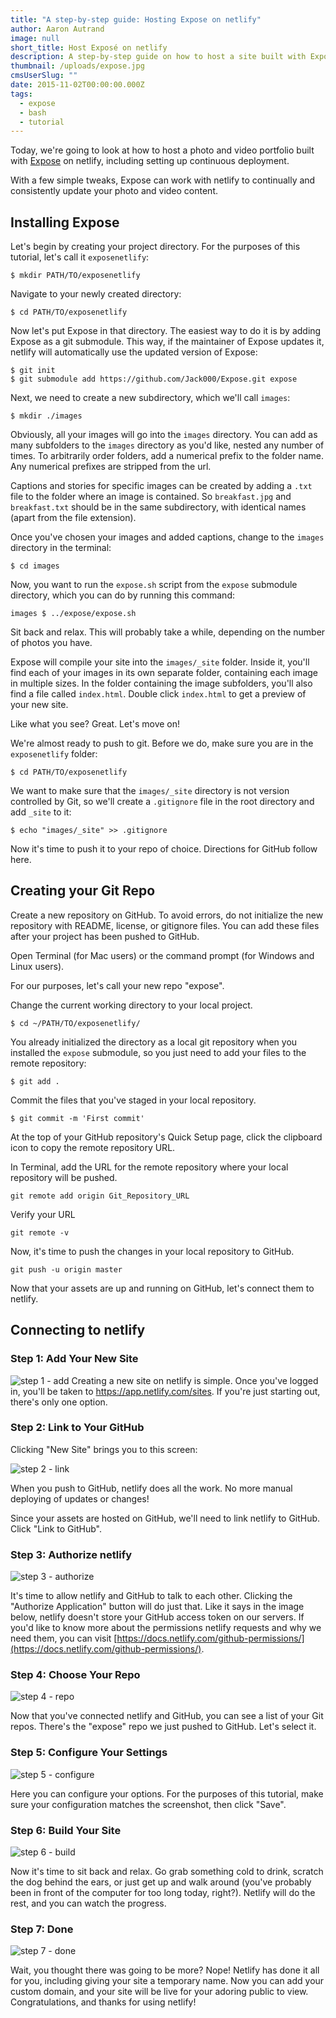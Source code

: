 ```yaml
---
title: "A step-by-step guide: Hosting Expose on netlify"
author: Aaron Autrand
image: null
short_title: Host Exposé on netlify
description: A step-by-step guide on how to host a site built with Exposé - A simple static site generator for photoessays written in Bash.
thumbnail: /uploads/expose.jpg
cmsUserSlug: ""
date: 2015-11-02T00:00:00.000Z
tags:
  - expose
  - bash
  - tutorial
---
```


Today, we're going to look at how to host a photo and video portfolio built with [Expose](https://github.com/Jack000/Expose) on netlify, including setting up continuous deployment.

With a few simple tweaks, Expose can work with netlify to continually and consistently update your photo and video content.

<!-- excerpt -->

## Installing Expose

Let's begin by creating your project directory. For the purposes of this tutorial, let's call it `exposenetlify`:

```
$ mkdir PATH/TO/exposenetlify
```

Navigate to your newly created directory:

```
$ cd PATH/TO/exposenetlify
```

Now let's put Expose in that directory. The easiest way to do it is by adding Expose as a git submodule. This way, if the maintainer of Expose updates it, netlify will automatically use the updated version of Expose:

```
$ git init
$ git submodule add https://github.com/Jack000/Expose.git expose

```

Next, we need to create a new subdirectory, which we'll call `images`:

```
$ mkdir ./images
```

Obviously, all your images will go into the `images` directory. You can add as many subfolders to the `images` directory as you'd like, nested any number of times. To arbitrarily order folders, add a numerical prefix to the folder name. Any numerical prefixes are stripped from the url.

Captions and stories for specific images can be created by adding a `.txt` file to the folder where an image is contained. So `breakfast.jpg` and `breakfast.txt` should be in the same subdirectory, with identical names (apart from the file extension).

Once you've chosen your images and added captions, change to the `images` directory in the terminal:

```
$ cd images
```
Now, you want to run the `expose.sh` script from the `expose` submodule directory, which you can do by running this command:

```
images $ ../expose/expose.sh
```

Sit back and relax. This will probably take a while, depending on the number of photos you have.

Expose will compile your site into the `images/_site` folder. Inside it, you'll find each of your images in its own separate folder, containing each image in multiple sizes. In the folder containing the image subfolders, you'll also find a file called `index.html`. Double click `index.html` to get a preview of your new site.

Like what you see? Great. Let's move on!

We're almost ready to push to git. Before we do, make sure you are in the `exposenetlify` folder:

```
$ cd PATH/TO/exposenetlify
```

We want to make sure that the `images/_site` directory is not version controlled by Git, so we'll create a `.gitignore` file in the root directory and add `_site` to it:

```
$ echo "images/_site" >> .gitignore
```

Now it's time to push it to your repo of choice. Directions for GitHub follow here.

## **Creating your Git Repo**

Create a new repository on GitHub. To avoid errors, do not initialize the new repository with README, license, or gitignore files. You can add these files after your project has been pushed to GitHub.

Open Terminal (for Mac users) or the command prompt (for Windows and Linux users).

For our purposes, let's call your new repo "expose".

Change the current working directory to your local project.

```
$ cd ~/PATH/TO/exposenetlify/
```

You already initialized the directory as a local git repository when you installed the `expose` submodule, so you just need to add your files to the remote repository:

```
$ git add .
```
Commit the files that you've staged in your local repository.
```
$ git commit -m 'First commit'
```

At the top of your GitHub repository's Quick Setup page, click the clipboard icon to copy the remote repository URL.

In Terminal, add the URL for the remote repository where your local repository will be pushed.
```
git remote add origin Git_Repository_URL
```
Verify your URL
```
git remote -v
```
Now, it's time to push the changes in your local repository to GitHub.
```
git push -u origin master
```

Now that your assets are up and running on GitHub, let's connect them to netlify.

<a id="netlifystart"></a>
## Connecting to netlify

### Step 1: Add Your New Site

![step 1 - add](https://cloud.githubusercontent.com/assets/6520639/9803638/717820a6-57d9-11e5-838f-d2a732eb0a41.png)
Creating a new site on netlify is simple. Once you've logged in, you'll be taken to https://app.netlify.com/sites. If you're just starting out, there's only one option.

### Step 2: Link to Your GitHub
Clicking "New Site" brings you to this screen:

![step 2 - link](https://cloud.githubusercontent.com/assets/6520639/9803637/7176ac8a-57d9-11e5-9b09-f43dc772a4f9.png)

When you push to GitHub, netlify does all the work. No more manual deploying of updates or changes!

Since your assets are hosted on GitHub, we'll need to link netlify to GitHub. Click "Link to GitHub".

### Step 3: Authorize netlify
![step 3 - authorize](https://cloud.githubusercontent.com/assets/6520639/9803635/71760370-57d9-11e5-8bdb-850aa176a22c.png)

It's time to allow netlify and GitHub to talk to each other. Clicking the "Authorize Application" button will do just that. Like it says in the image below, netlify doesn't store your GitHub access token on our servers. If you'd like to know more about the permissions netlify requests and why we need them, you can visit [https://docs.netlify.com/github-permissions/](https://docs.netlify.com/github-permissions/).

### Step 4: Choose Your Repo
![step 4 - repo](https://raw.githubusercontent.com/munkymack/netlify-assets/master/Step4Expose.png)

Now that you've connected netlify and GitHub, you can see a list of your Git repos. There's the "expose" repo we just pushed to GitHub. Let's select it.

### Step 5: Configure Your Settings
![step 5 - configure](https://raw.githubusercontent.com/munkymack/netlify-assets/master/Step5Expose.png)

Here you can configure your options. For the purposes of this tutorial, make sure your configuration matches the screenshot, then click "Save".

### Step 6: Build Your Site

![step 6 - build](https://cloud.githubusercontent.com/assets/6520639/9803640/717b9c40-57d9-11e5-9ca4-92f90f8ed005.png)

Now it's time to sit back and relax. Go grab something cold to drink, scratch the dog behind the ears, or just get up and walk around (you've probably been in front of the computer for too long today, right?). Netlify will do the rest, and you can watch the progress.

### Step 7: Done

![step 7 - done](https://raw.githubusercontent.com/munkymack/netlify-assets/master/Step7Expose.png)

Wait, you thought there was going to be more? Nope! Netlify has done it all for you, including giving your site a temporary name. Now you can add your custom domain, and your site will be live for your adoring public to view. Congratulations, and thanks for using netlify!
